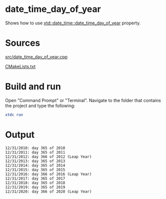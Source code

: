 # date_time_day_of_year

Shows how to use [xtd::date_time::date_time_day_of_year](https://gammasoft71.github.io/xtd/reference_guides/latest/classxtd_1_1date__time.html#a3e60d967b0d84b5ade2bffdea0b22d7f) property.

# Sources

[src/date_time_day_of_year.cpp](src/date_time_day_of_year.cpp)

[CMakeLists.txt](CMakeLists.txt)

# Build and run

Open "Command Prompt" or "Terminal". Navigate to the folder that contains the project and type the following:

```cmake
xtdc run
```

# Output

```
12/31/2010: day 365 of 2010
12/31/2011: day 365 of 2011
12/31/2012: day 366 of 2012 (Leap Year)
12/31/2013: day 365 of 2013
12/31/2014: day 365 of 2014
12/31/2015: day 365 of 2015
12/31/2016: day 366 of 2016 (Leap Year)
12/31/2017: day 365 of 2017
12/31/2018: day 365 of 2018
12/31/2019: day 365 of 2019
12/31/2020: day 366 of 2020 (Leap Year)
```
